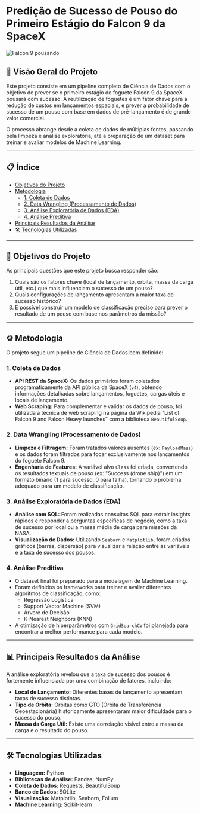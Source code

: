 # Predição de Sucesso de Pouso do Primeiro Estágio do Falcon 9 da SpaceX

![Falcon 9 pousando](https://i.ytimg.com/vi/D0yhZ0ZhRjo/maxresdefault.jpg)
## 📖 Visão Geral do Projeto

Este projeto consiste em um pipeline completo de Ciência de Dados com o objetivo de prever se o primeiro estágio do foguete Falcon 9 da SpaceX pousará com sucesso. A reutilização de foguetes é um fator chave para a redução de custos em lançamentos espaciais, e prever a probabilidade de sucesso de um pouso com base em dados de pré-lançamento é de grande valor comercial.

O processo abrange desde a coleta de dados de múltiplas fontes, passando pela limpeza e análise exploratória, até a preparação de um dataset para treinar e avaliar modelos de Machine Learning.

---

## 📋 Índice

* [Objetivos do Projeto](#-objetivos-do-projeto)
* [Metodologia](#-metodologia)
    * [1. Coleta de Dados](#1-coleta-de-dados)
    * [2. Data Wrangling (Processamento de Dados)](#2-data-wrangling-processamento-de-dados)
    * [3. Análise Exploratória de Dados (EDA)](#3-análise-exploratória-de-dados-eda)
    * [4. Análise Preditiva](#4-análise-preditiva)
* [Principais Resultados da Análise](#-principais-resultados-da-análise)
* [🛠️ Tecnologias Utilizadas](#-tecnologias-utilizadas)

---

## 🎯 Objetivos do Projeto

As principais questões que este projeto busca responder são:

1.  Quais são os fatores chave (local de lançamento, órbita, massa da carga útil, etc.) que mais influenciam o sucesso de um pouso?
2.  Quais configurações de lançamento apresentam a maior taxa de sucesso histórico?
3.  É possível construir um modelo de classificação preciso para prever o resultado de um pouso com base nos parâmetros da missão?

---

## ⚙️ Metodologia

O projeto segue um pipeline de Ciência de Dados bem definido:

### 1. Coleta de Dados

* **API REST da SpaceX:** Os dados primários foram coletados programaticamente da API pública da SpaceX (`v4`), obtendo informações detalhadas sobre lançamentos, foguetes, cargas úteis e locais de lançamento.
* **Web Scraping:** Para complementar e validar os dados de pouso, foi utilizada a técnica de web scraping na página da Wikipedia "List of Falcon 9 and Falcon Heavy launches" com a biblioteca `BeautifulSoup`.

### 2. Data Wrangling (Processamento de Dados)

* **Limpeza e Filtragem:** Foram tratados valores ausentes (ex: `PayloadMass`) e os dados foram filtrados para focar exclusivamente nos lançamentos do foguete Falcon 9.
* **Engenharia de Features:** A variável alvo `Class` foi criada, convertendo os resultados textuais de pouso (ex: "Success (drone ship)") em um formato binário (1 para sucesso, 0 para falha), tornando o problema adequado para um modelo de classificação.

### 3. Análise Exploratória de Dados (EDA)

* **Análise com SQL:** Foram realizadas consultas SQL para extrair insights rápidos e responder a perguntas específicas de negócio, como a taxa de sucesso por local ou a massa média de carga para missões da NASA.
* **Visualização de Dados:** Utilizando `Seaborn` e `Matplotlib`, foram criados gráficos (barras, dispersão) para visualizar a relação entre as variáveis e a taxa de sucesso dos pousos.

### 4. Análise Preditiva

* O dataset final foi preparado para a modelagem de Machine Learning.
* Foram definidos os frameworks para treinar e avaliar diferentes algoritmos de classificação, como:
    * Regressão Logística
    * Support Vector Machine (SVM)
    * Árvore de Decisão
    * K-Nearest Neighbors (KNN)
* A otimização de hiperparâmetros com `GridSearchCV` foi planejada para encontrar a melhor performance para cada modelo.

---

## 📊 Principais Resultados da Análise

A análise exploratória revelou que a taxa de sucesso dos pousos é fortemente influenciada por uma combinação de fatores, incluindo:
* **Local de Lançamento:** Diferentes bases de lançamento apresentam taxas de sucesso distintas.
* **Tipo de Órbita:** Órbitas como GTO (Órbita de Transferência Geoestacionária) historicamente apresentaram maior dificuldade para o sucesso do pouso.
* **Massa da Carga Útil:** Existe uma correlação visível entre a massa da carga e o resultado do pouso.

---

## 🛠️ Tecnologias Utilizadas

* **Linguagem:** Python
* **Bibliotecas de Análise:** Pandas, NumPy
* **Coleta de Dados:** Requests, BeautifulSoup
* **Banco de Dados:** SQLite
* **Visualização:** Matplotlib, Seaborn, Folium
* **Machine Learning:** Scikit-learn
